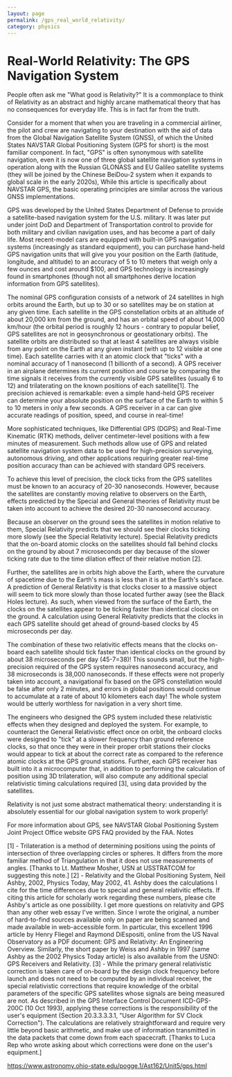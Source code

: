 ```yaml
---
layout: page
permalink: /gps_real_world_relativity/
category: physics
---
```

# Real-World Relativity: The GPS Navigation System

People often ask me "What good is Relativity?" It is a commonplace to think of Relativity as an abstract and highly arcane mathematical theory that has no consequences for everyday life. This is in fact far from the truth.

Consider for a moment that when you are traveling in a commercial airliner, the pilot and crew are navigating to your destination with the aid of data from the Global Navigation Satellite System (GNSS), of which the United States NAVSTAR Global Positioning System (GPS for short) is the most familiar component. In fact, "GPS" is often synonymous with satellite navigation, even it is now one of three global satellite navigation systems in operation along with the Russian GLONASS and EU Galileo satellite systems (they will be joined by the Chinese BeiDou-2 system when it expands to global scale in the early 2020s), While this article is specifically about NAVSTAR GPS, the basic operating principles are similar across the various GNSS implementations.

GPS was developed by the United States Department of Defense to provide a satellite-based navigation system for the U.S. military. It was later put under joint DoD and Department of Transportation control to provide for both military and civilian navigation uses, and has become a part of daily life. Most recent-model cars are equipped with built-in GPS navigation systems (increasingly as standard equipment), you can purchase hand-held GPS navigation units that will give you your position on the Earth (latitude, longitude, and altitude) to an accuracy of 5 to 10 meters that weigh only a few ounces and cost around $100, and GPS technology is increasingly found in smartphones (though not all smartphones derive location information from GPS satellites).

The nominal GPS configuration consists of a network of 24 satellites in high orbits around the Earth, but up to 30 or so satellites may be on station at any given time. Each satellite in the GPS constellation orbits at an altitude of about 20,000 km from the ground, and has an orbital speed of about 14,000 km/hour (the orbital period is roughly 12 hours - contrary to popular belief, GPS satellites are not in geosynchronous or geostationary orbits). The satellite orbits are distributed so that at least 4 satellites are always visible from any point on the Earth at any given instant (with up to 12 visible at one time). Each satellite carries with it an atomic clock that "ticks" with a nominal accuracy of 1 nanosecond (1 billionth of a second). A GPS receiver in an airplane determines its current position and course by comparing the time signals it receives from the currently visible GPS satellites (usually 6 to 12) and trilaterating on the known positions of each satellite[1]. The precision achieved is remarkable: even a simple hand-held GPS receiver can determine your absolute position on the surface of the Earth to within 5 to 10 meters in only a few seconds. A GPS receiver in a car can give accurate readings of position, speed, and course in real-time!

More sophisticated techniques, like Differential GPS (DGPS) and Real-Time Kinematic (RTK) methods, deliver centimeter-level positions with a few minutes of measurement. Such methods allow use of GPS and related satellite navigation system data to be used for high-precision surveying, autonomous driving, and other applications requiring greater real-time position accuracy than can be achieved with standard GPS receivers.

To achieve this level of precision, the clock ticks from the GPS satellites must be known to an accuracy of 20-30 nanoseconds. However, because the satellites are constantly moving relative to observers on the Earth, effects predicted by the Special and General theories of Relativity must be taken into account to achieve the desired 20-30 nanosecond accuracy.

Because an observer on the ground sees the satellites in motion relative to them, Special Relativity predicts that we should see their clocks ticking more slowly (see the Special Relativity lecture). Special Relativity predicts that the on-board atomic clocks on the satellites should fall behind clocks on the ground by about 7 microseconds per day because of the slower ticking rate due to the time dilation effect of their relative motion [2].

Further, the satellites are in orbits high above the Earth, where the curvature of spacetime due to the Earth's mass is less than it is at the Earth's surface. A prediction of General Relativity is that clocks closer to a massive object will seem to tick more slowly than those located further away (see the Black Holes lecture). As such, when viewed from the surface of the Earth, the clocks on the satellites appear to be ticking faster than identical clocks on the ground. A calculation using General Relativity predicts that the clocks in each GPS satellite should get ahead of ground-based clocks by 45 microseconds per day.

The combination of these two relativitic effects means that the clocks on-board each satellite should tick faster than identical clocks on the ground by about 38 microseconds per day (45-7=38)! This sounds small, but the high-precision required of the GPS system requires nanosecond accuracy, and 38 microseconds is 38,000 nanoseconds. If these effects were not properly taken into account, a navigational fix based on the GPS constellation would be false after only 2 minutes, and errors in global positions would continue to accumulate at a rate of about 10 kilometers each day! The whole system would be utterly worthless for navigation in a very short time.

The engineers who designed the GPS system included these relativistic effects when they designed and deployed the system. For example, to counteract the General Relativistic effect once on orbit, the onboard clocks were designed to "tick" at a slower frequency than ground reference clocks, so that once they were in their proper orbit stations their clocks would appear to tick at about the correct rate as compared to the reference atomic clocks at the GPS ground stations. Further, each GPS receiver has built into it a microcomputer that, in addition to performing the calculation of position using 3D trilateration, will also compute any additional special relativistic timing calculations required [3], using data provided by the satellites.

Relativity is not just some abstract mathematical theory: understanding it is absolutely essential for our global navigation system to work properly!

For more information about GPS, see
NAVSTAR Global Positioning System Joint Project Office website
GPS FAQ provided by the FAA.
Notes

[1] - Trilateration is a method of determining positions using the points of intersection of three overlapping circles or spheres. It differs from the more familiar method of Triangulation in that it does not use measurements of angles.
[Thanks to Lt. Matthew Mosher, USN at USSTRATCOM for suggesting this note.]
[2] - Relativity and the Global Positioning System, Neil Ashby, 2002, Physics Today, May 2002, 41. Ashby does the calculations I cite for the time differences due to special and general relativitic effects. If citing this article for scholarly work regarding these numbers, please cite Ashby's article as one possibility.
I get more questions on relativity and GPS than any other web essay I've written. Since I wrote the original, a number of hard-to-find sources available only on paper are being scanned and made available in web-accessible form. In particular, this excellent 1996 article by Henry Fliegel and Raymond DiEspositi, online from the US Naval Observatory as a PDF document: GPS and Relativity: An Engineering Overview. Similarly, the short paper by Weiss and Ashby in 1997 (same Ashby as the 2002 Physics Today article) is also available from the USNO: GPS Receivers and Relativity.
[3] - While the primary general relativistic correction is taken care of on-board by the design clock frequency before launch and does not need to be computed by an individual receiver, the special relativistic corrections that require knowledge of the orbital parameters of the specific GPS satellites whose signals are being measured are not. As described in the GPS Interface Control Document ICD-GPS-200C (10 Oct 1993), applying these corrections is the responsibility of the user's equipment (Section 20.3.3.3.3.1, "User Algorithm for SV Clock Correction"). The calculations are relatively straightforward and require very little beyond basic arithmetic, and make use of information transmitted in the data packets that come down from each spacecraft.
[Thanks to Luca Rep who wrote asking about which corrections were done on the user's equipment.]


https://www.astronomy.ohio-state.edu/pogge.1/Ast162/Unit5/gps.html
